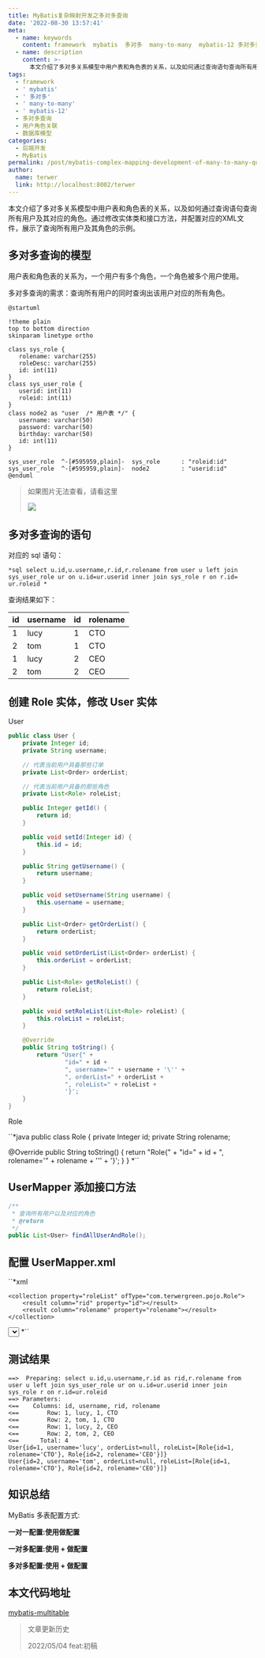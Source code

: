 ```yaml
---
title: MyBatis复杂映射开发之多对多查询
date: '2022-08-30 13:57:41'
meta:
  - name: keywords
    content: framework  mybatis  多对多  many-to-many  mybatis-12 多对多查询 用户角色关联 数据库模型
  - name: description
    content: >-
      本文介绍了多对多关系模型中用户表和角色表的关系，以及如何通过查询语句查询所有用户及其对应的角色。通过修改实体类和接口方法，并配置对应的XML文件，展示了查询所有用户及其角色的示例。
tags:
  - framework
  - ' mybatis'
  - ' 多对多'
  - ' many-to-many'
  - ' mybatis-12'
  - 多对多查询
  - 用户角色关联
  - 数据库模型
categories:
  - 后端开发
  - MyBatis
permalink: /post/mybatis-complex-mapping-development-of-many-to-many-queries.html
author:
  name: terwer
  link: http://localhost:8002/terwer
---
```

本文介绍了多对多关系模型中用户表和角色表的关系，以及如何通过查询语句查询所有用户及其对应的角色。通过修改实体类和接口方法，并配置对应的XML文件，展示了查询所有用户及其角色的示例。

<!-- more -->




## 多对多查询的模型

用户表和角色表的关系为，一个用户有多个角色，一个角色被多个用户使用。

多对多查询的需求：查询所有用户的同时查询出该用户对应的所有角色。

```plantuml
@startuml

!theme plain
top to bottom direction
skinparam linetype ortho

class sys_role {
   rolename: varchar(255)
   roleDesc: varchar(255)
   id: int(11)
}
class sys_user_role {
   userid: int(11)
   roleid: int(11)
}
class node2 as "user  /* 用户表 */" {
   username: varchar(50)
   password: varchar(50)
   birthday: varchar(50)
   id: int(11)
}

sys_user_role  ^-[#595959,plain]-  sys_role      : "roleid:id"
sys_user_role  ^-[#595959,plain]-  node2         : "userid:id"
@enduml
```

> 如果图片无法查看，请看这里
>
> ![](https://img1.terwer.space/20220512143140.png)​

## 多对多查询的语句

对应的 sql 语句：

``*sql
select u.id,u.username,r.id,r.rolename from user u left join sys_user_role ur on u.id=ur.userid
inner join sys_role r on r.id= ur.roleid
*``

查询结果如下：

|id|username|id|rolename|
| :-| :-------| :-| :-------|
|1|lucy|1|CTO|
|2|tom|1|CTO|
|1|lucy|2|CEO|
|2|tom|2|CEO|

## 创建 Role 实体，修改 User 实体

User

```java
public class User {
    private Integer id;
    private String username;

    // 代表当前用户具备那些订单
    private List<Order> orderList;

    // 代表当前用户具备的那些角色
    private List<Role> roleList;

    public Integer getId() {
        return id;
    }

    public void setId(Integer id) {
        this.id = id;
    }

    public String getUsername() {
        return username;
    }

    public void setUsername(String username) {
        this.username = username;
    }

    public List<Order> getOrderList() {
        return orderList;
    }

    public void setOrderList(List<Order> orderList) {
        this.orderList = orderList;
    }

    public List<Role> getRoleList() {
        return roleList;
    }

    public void setRoleList(List<Role> roleList) {
        this.roleList = roleList;
    }

    @Override
    public String toString() {
        return "User{" +
                "id=" + id +
                ", username='" + username + '\'' +
                ", orderList=" + orderList +
                ", roleList=" + roleList +
                '}';
    }
}
```

Role

``*java
public class Role {
    private Integer id;
    private String rolename;
  
  @Override
  public String toString() {
      return "Role{" +
              "id=" + id +
              ", rolename='" + rolename + '\'' +
              '}';
  }
}
*``

## UserMapper 添加接口方法

```java
/**
 * 查询所有用户以及对应的角色
 * @return
 */
public List<User> findAllUserAndRole();
```

## 配置 UserMapper.xml

``*xml
<resultMap id="userRoleMap" type="com.terwergreen.pojo.User">
    <result property="id" column="id"></result>
    <result property="username" column="username"></result>

    <collection property="roleList" ofType="com.terwergreen.pojo.Role">
        <result column="rid" property="id"></result>
        <result column="rolename" property="rolename"></result>
    </collection>
</resultMap>

<select id="findAllUserAndRole" resultMap="userRoleMap">
    select u.id,u.username,r.id,r.rolename from user u left join sys_user_role ur on u.id=ur.userid
    inner join sys_role r on r.id=ur.roleid
</select>
*``

## 测试结果

```plaintext
==>  Preparing: select u.id,u.username,r.id as rid,r.rolename from user u left join sys_user_role ur on u.id=ur.userid inner join sys_role r on r.id=ur.roleid
==> Parameters: 
<==    Columns: id, username, rid, rolename
<==        Row: 1, lucy, 1, CTO
<==        Row: 2, tom, 1, CTO
<==        Row: 1, lucy, 2, CEO
<==        Row: 2, tom, 2, CEO
<==      Total: 4
User{id=1, username='lucy', orderList=null, roleList=[Role{id=1, rolename='CTO'}, Role{id=2, rolename='CEO'}]}
User{id=2, username='tom', orderList=null, roleList=[Role{id=1, rolename='CTO'}, Role{id=2, rolename='CEO'}]}
```

## 知识总结

MyBatis 多表配置方式:

**一对一配置:使用做配置**

**一对多配置:使用 + 做配置**

**多对多配置:使用 + 做配置**

## 本文代码地址

[mybatis-multitable](https://github.com/terwer/senior-java-engineer-road/tree/master/p7-skill/framework/mybatis/mybatis-multitable "mybatis-multitable")

> 文章更新历史
>
> 2022/05/04 feat:初稿

‍
